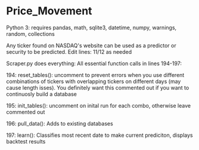 # Price_Movement
Python 3: requires pandas, math, sqlite3, datetime, numpy, warnings, random, collections

Any ticker found on NASDAQ's website can be used as a predictor or security to be predicted.
Edit lines: 11/12 as needed

Scraper.py does everything:
All essential function calls in lines 194-197:

194: reset_tables(): uncomment to prevent errors when you use different combinations of tickers with overlapping tickers
on different days (may cause length isses). You definitely want this commented out if you want to continuosly build a database

195: init_tables(): uncomment on inital run for each combo, otherwise leave commented out

196: pull_data(): Adds to existing databases

197: learn(): Classifies most recent date to make current prediciton, displays backtest results
